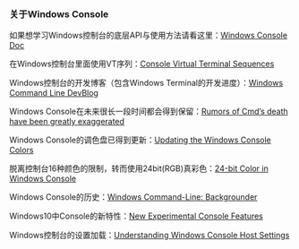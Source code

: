 ### 关于Windows Console

如果想学习Windows控制台的底层API与使用方法请看这里：[Windows Console Doc](https://docs.microsoft.com/en-us/windows/console/)

在Windows控制台里面使用VT序列：[Console Virtual Terminal Sequences](https://docs.microsoft.com/en-us/windows/console/console-virtual-terminal-sequences)

Windows控制台的开发博客（包含Windows Terminal的开发进度）：[Windows Command Line DevBlog](https://devblogs.microsoft.com/commandline/)

Windows Console在未来很长一段时间都会得到保留：[Rumors of Cmd’s death have been greatly exaggerated](https://devblogs.microsoft.com/commandline/rumors-of-cmds-death-have-been-greatly-exaggerated/)

Windows Console的调色盘已得到更新：[Updating the Windows Console Colors](https://devblogs.microsoft.com/commandline/updating-the-windows-console-colors/)

脱离控制台16种颜色的限制，转而使用24bit(RGB)真彩色：[24-bit Color in Windows Console](https://devblogs.microsoft.com/commandline/24-bit-color-in-the-windows-console/)

Windows Console的历史：[Windows Command-Line: Backgrounder](https://devblogs.microsoft.com/commandline/windows-command-line-backgrounder/)

Windows10中Console的新特性：[New Experimental Console Features](https://devblogs.microsoft.com/commandline/new-experimental-console-features/)

Windows控制台的设置加载：[Understanding Windows Console Host Settings](https://devblogs.microsoft.com/commandline/understanding-windows-console-host-settings/)